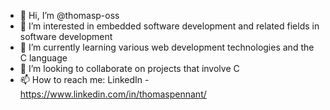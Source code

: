 - 👋 Hi, I’m @thomasp-oss
- 👀 I’m interested in embedded software development and related fields in software development
- 🌱 I’m currently learning various web development technologies and the C language
- 💞️ I’m looking to collaborate on projects that involve C
- 📫 How to reach me: LinkedIn - https://www.linkedin.com/in/thomaspennant/

<!---
thomasp-oss/thomasp-oss is a ✨ special ✨ repository because its `README.md` (this file) appears on your GitHub profile.
You can click the Preview link to take a look at your changes.
--->
